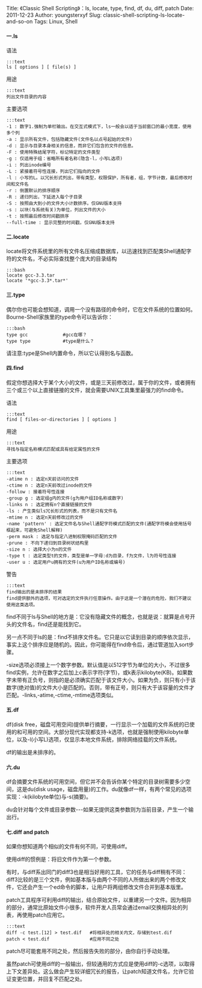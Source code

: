 Title: 《Classic Shell Scripting》：ls, locate, type, find, df, du, diff, patch
Date: 2011-12-23
Author: youngsterxyf
Slug: classic-shell-scripting-ls-locate-and-so-on
Tags: Linux, Shell

#### 一.ls

语法

    :::text
    ls [ options ] [ file(s) ]

用途

    :::text
    列出文件目录的内容

主要选项

    :::text
    -1 : 数字1.强制为单栏输出。在交互式模式下，ls一般会以适于当前窗口的最小宽度，使用多个列
    -a : 显示所有文件，包括隐藏文件(文件名以点号起始的文件)
    -d : 显示与目录本身相关的信息，而非它们包含的文件的信息。
    -F : 使用特殊结尾字符，标记特定的文件类型
    -g : 仅适用于组：省略所有者名称(隐含-l，小写L选项)
    -i : 列出inode编号
    -L : 紧接着符号性连接，列出它们指向的文件
    -l : 小写的L。以冗长形式列出，带有类型，权限保护，所有者，组，字节计数，最后修改时间和文件名
    -r : 倒置默认的排序顺序
    -R : 递归列出，下延进入每个子目录
    -S : 按照由大到小的文件大小计数排序。仅GNU版本支持
    -s : 以块(与系统有关)为单位，列出文件的大小
    -t : 按照最后修改时间戳排序
    --full-time : 显示完整的时间戳，仅GNU版本支持

#### 二.locate

locate将文件系统里的所有文件名压缩成数据库，以迅速找到匹配类Shell通配字符的文件名，不必实际查找整个庞大的目录结构

    :::bash
    locate gcc-3.3.tar
    locate '*gcc-3.3*.tar*'

#### 三.type

偶尔你也可能会想知道，调用一个没有路径的命令时，它在文件系统的位置如何。Bourne-Shell家族里的type命令可以告诉你：

    :::bash
    type gcc             #gcc在哪？
    type type            #type是什么？

请注意:type是Shell内置命令，所以它认得别名与函数。

#### 四.find

假定你想选择大于某个大小的文件，或是三天前修改过，属于你的文件，或者拥有三个或三个以上直接链接的文件，就会需要UNIX工具集里最强力的find命令。

语法

    :::text
    find [ files-or-directories ] [ options ]

用途

    :::text
    寻找与指定名称模式匹配或具有给定属性的文件

主要选项

    :::text
    -atime n : 选定n天前访问的文件
    -ctime n : 选定n天前改过inode的文件
    -follow : 接着符号性连接
    -group g : 选定组g内的文件(g为用户组ID名称或数字)
    -links n : 选定拥有n个直接链接的文件
    -ls : 产生类似ls冗长形式的列表，而不是只有文件名
    -mtime n : 选定n天前修改过的文件
    -name 'pattern' : 选定文件名与Shell通配字符模式匹配的文件(通配字符模会使用括号框起来，可避免Shell解释)
    -perm mask : 选定与指定八进制权限掩码匹配的文件
    -prune : 不向下递归到目录树状结构里
    -size n : 选择大小为n的文件
    -type t : 选定类型t的文件，类型是单一字母:d为目录，f为文件，l为符号性连接
    -user u : 选定用户u拥有的文件(u为用户ID名称或编号)

警告

    :::text
    find输出的是未排序的结果
    find提供额外的选项，可对选定的文件执行任意操作。由于这是一个潜在的危险，我们不建议使用这类选项。

find不同于ls与Shell的地方是：它没有隐藏文件的概念，也就是说：就算是点号开头的文件名，find还是能找到它。

另一点不同于ls的是：find不排序文件名。它只是以它读到目录的顺序依次显示，事实上这个排序应是随机的。因此，你可能得在find命令后，通过管道加入sort步骤。

-size选项必须接上一个数字参数。默认值是以512字节为单位的大小，不过很多find实例，允许在数字之后加上c表示字符(字节)，或k表示kilobyte(KB)。如果数字未带有正负号，则指的是必须确实匹配于该文件大小。如果为负，则只有小于该数字(绝对值)的文件大小是匹配的。否则，带有正号，则只有大于该容量的文件才匹配。-links,-atime,-ctime,-mtime选项类似。

#### 五.df

df(disk free，磁盘可用空间)提供单行摘要，一行显示一个加载的文件系统的已使用的和可用的空间。大部分现代实现都支持-k选项，也就是强制使用kilobyte单位，以及-l(小写L)选项，仅显示本地文件系统，排除网络挂载的文件系统。

df的输出是未排序的。

#### 六.du

df会摘要文件系统的可用空间，但它并不会告诉你某个特定的目录树需要多少空间，这是du(disk usage，磁盘用量)的工作。du就像df一样，有两个常见的选项实现：-k(kilobyte单位)与-s(摘要)。

du会针对每个文件或目录参数---如果无提供这类参数则为当前目录，产生一个输出行。

#### 七.diff and patch

如果你想知道两个相似的文件有何不同，可使用diff。

使用diff的惯例是：将旧文件作为第一个参数。

有时，与diff系出同门的diff3也是相当好用的工具，它的任务与diff稍有不同：diff3比较的是三个文件，例如基本版与由两个不同的人所做出来的两个修改文件，它还会产生一个ed命令的脚本，让用户将两组修改文件合并到基本版里。

patch工具程序可利用diff的输出，结合原始文件，以重建另一个文件。因为相异的部分，通常比原始文件小很多，软件开发人员常会通过email交换相异处的列表，再使用patch应用它。

    :::text
    diff -c test.[12] > test.dif   #将相异处的相关内文，存储到test.dif
    patch < test.dif               #应用不同之处

patch尽可能套用不同之处，然后报告失败的部分，由你自行手动处理。

虽然patch可使用diff的一般输出，但较通用的方式应是使用diff的-c选项，以取得上下文差异处。这么做会产生较详细冗长的报告，让patch知道文件名，允许它验证变更位置，并回复不匹配之处。
